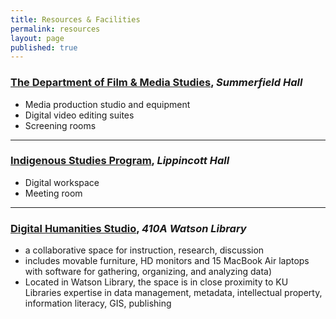 ```yaml
---
title: Resources & Facilities
permalink: resources
layout: page
published: true
---
```


### [The Department of Film & Media Studies](http://film.ku.edu), _Summerfield Hall_
* Media production studio and equipment
* Digital video editing suites
* Screening rooms

---

### [Indigenous Studies Program](https://indigenous.ku.edu), _Lippincott Hall_
* Digital workspace
* Meeting room

---

### [Digital Humanities Studio](http://idrh.ku.edu/studio), _410A Watson Library_
* a collaborative space for instruction, research, discussion
* includes movable furniture, HD monitors and 15 MacBook Air laptops with software for gathering, organizing, and analyzing data)
* Located in Watson Library, the space is in close proximity to KU Libraries expertise in data management, metadata, intellectual property, information literacy, GIS, publishing
